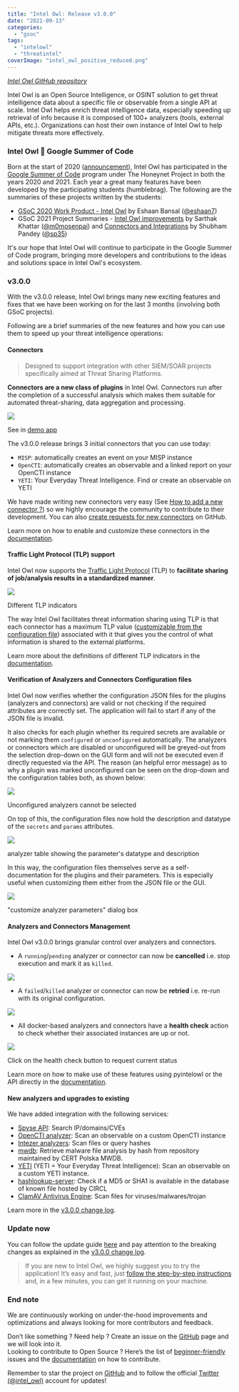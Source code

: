 ```yaml
---
title: "Intel Owl: Release v3.0.0"
date: "2021-09-13"
categories: 
  - "gsoc"
tags: 
  - "intelowl"
  - "threatintel"
coverImage: "intel_owl_positive_reduced.png"
---
```


_[Intel Owl GitHub repository](https://github.com/intelowlproject/IntelOwl/)_

Intel Owl is an Open Source Intelligence, or OSINT solution to get threat intelligence data about a specific file or observable from a single API at scale. Intel Owl helps enrich threat intelligence data, especially speeding up retrieval of info because it is composed of 100+ analyzers (tools, external APIs, etc.). Organizations can host their own instance of Intel Owl to help mitigate threats more effectively.

### Intel Owl 🤝 Google Summer of Code

Born at the start of 2020 ([announcement](https://www.certego.net/en/news/new-year-new-tool-intel-owl/)), Intel Owl has participated in the [Google Summer of Code](https://summerofcode.withgoogle.com/) program under The Honeynet Project in both the years 2020 and 2021. Each year a great many features have been developed by the participating students (humblebrag). The following are the summaries of these projects written by the students:

- [GSoC 2020 Work Product - Intel Owl](https://www.honeynet.org/2020/08/26/gsoc-2020-work-product%e2%80%8a-%e2%80%8aintel-owl/) by Eshaan Bansal ([@eshaan7](https://github.com/eshaan7))
- GSoC 2021 Project Summaries - [Intel Owl improvements](https://www.honeynet.org/2021/08/20/gsoc-2021-project-summary-intelowl-improvements/) by Sarthak Khattar ([@m0mosenpai](https://github.com/m0mosenpai)) and [Connectors and Integrations](https://www.honeynet.org/2021/08/20/gsoc-2021-project-summary-intelowl-connectors-manager-and-integrations/) by Shubham Pandey ([@sp35](https://github.com/sp35))

It's our hope that Intel Owl will continue to participate in the Google Summer of Code program, bringing more developers and contributions to the ideas and solutions space in Intel Owl's ecosystem.

### v3.0.0

With the v3.0.0 release, Intel Owl brings many new exciting features and fixes that we have been working on for the last 3 months (involving both GSoC projects).

Following are a brief summaries of the new features and how you can use them to speed up your threat intelligence operations:

#### Connectors

> Designed to support integration with other SIEM/SOAR projects specifically aimed at Threat Sharing Platforms.

**Connectors are a new class of plugins** in Intel Owl. Connectors run after the completion of a successful analysis which makes them suitable for automated threat-sharing, data aggregation and processing.

![](images/MYJMXfj.gif)

See in [demo app](https://intelowlclient.firebaseapp.com/pages/scan/result/2)

The v3.0.0 release brings 3 initial connectors that you can use today:

- `MISP`: automatically creates an event on your MISP instance
- `OpenCTI`: automatically creates an observable and a linked report on your OpenCTI instance
- `YETI`: Your Everyday Threat Intelligence. Find or create an observable on YETI

We have made writing new connectors very easy (See [How to add a new connector ?](https://intelowl.readthedocs.io/en/develop/Contribute.html#how-to-add-a-new-connector)) so we highly encourage the community to contribute to their development. You can also [create requests for new connectors](https://github.com/intelowlproject/IntelOwl/issues/new?labels=new_connector,needs%20approval) on GitHub.

Learn more on how to enable and customize these connectors in the [documentation](https://intelowl.readthedocs.io/en/master/Usage.html#connectors-customization).

#### Traffic Light Protocol (TLP) support

Intel Owl now supports the [Traffic Light Protocol](https://en.wikipedia.org/wiki/Traffic_Light_Protocol) (TLP) to **facilitate sharing of job/analysis results in a standardized manner**.

![](images/pf1WHnn.png)

Different TLP indicators

The way Intel Owl facilitates threat information sharing using TLP is that each connector has a maximum TLP value ([customizable from the configuration file](https://intelowl.readthedocs.io/en/master/Usage.html#connectors-customization)) associated with it that gives you the control of what information is shared to the external platforms.

Learn more about the definitions of different TLP indicators in the [documentation](https://intelowl.readthedocs.io/en/master/Usage.html#tlp-support).

#### Verification of Analyzers and Connectors Configuration files

Intel Owl now verifies whether the configuration JSON files for the plugins (analyzers and connectors) are valid or not checking if the required attributes are correctly set. The application will fail to start if any of the JSON file is invalid.

It also checks for each plugin whether its required secrets are available or not marking them `configured` or `unconfigured` automatically. The analyzers or connectors which are disabled or unconfigured will be greyed-out from the selection drop-down on the GUI form and will not be executed even if directly requested via the API. The reason (an helpful error message) as to why a plugin was marked unconfigured can be seen on the drop-down and the configuration tables both, as shown below:

![](images/ZnwQPSb.png)

Unconfigured analyzers cannot be selected

On top of this, the configuration files now hold the description and datatype of the `secrets` and `params` attributes.

![](images/5ACDWm0.png)

analyzer table showing the parameter's datatype and description

In this way, the configuration files themselves serve as a self-documentation for the plugins and their parameters. This is especially useful when customizing them either from the JSON file or the GUI.

![](images/5Uub0Jj.png)

"customize analyzer parameters" dialog box

#### Analyzers and Connectors Management

Intel Owl v3.0.0 brings granular control over analyzers and connectors.

- A `running`/`pending` analyzer or connector can now be **cancelled** i.e. stop execution and mark it as `killed`.

![](images/D70MwRT.gif)

- A `failed`/`killed` analyzer or connector can now be **retried** i.e. re-run with its original configuration.

![](images/uJy5rYN.gif)

- All docker-based analyzers and connectors have a **health check** action to check whether their associated instances are up or not.

![](images/VI0d6wz.gif)

Click on the health check button to request current status

Learn more on how to make use of these features using pyintelowl or the API directly in the [documentation](https://intelowl.readthedocs.io/en/latest/Usage.html#managing-analyzers-and-connectors).

#### New analyzers and upgrades to existing

We have added integration with the following services:

- [Spyse API](https://spyse.com/api): Search IP/domains/CVEs
- [OpenCTI analyzer](https://www.opencti.io/en/): Scan an observable on a custom OpenCTI instance
- [Intezer analyzers](https://analyze.intezer.com/): Scan files or query hashes
- [mwdb](https://mwdb.readthedocs.io/en/latest/): Retrieve malware file analysis by hash from repository maintained by CERT Polska MWDB.
- [YETI](https://yeti-platform.github.io/) (YETI = Your Everyday Threat Intelligence): Scan an observable on a custom YETI instance.
- [hashlookup-server](https://github.com/adulau/hashlookup-server): Check if a MD5 or SHA1 is available in the database of known file hosted by CIRCL
- [ClamAV Antivirus Engine](https://docs.clamav.net/): Scan files for viruses/malwares/trojan

Learn more in the [v3.0.0 change log](https://github.com/intelowlproject/IntelOwl/blob/master/.github/CHANGELOG.md#v300).

### Update now

You can follow the update guide [here](https://intelowl.readthedocs.io/en/latest/Installation.html#update-to-the-most-recent-version) and pay attention to the breaking changes as explained in the [v3.0.0 change log](https://github.com/intelowlproject/IntelOwl/blob/master/.github/CHANGELOG.md#v300).

> If you are new to Intel Owl, we highly suggest you to try the application! It’s easy and fast, just [follow the step-by-step instructions](https://intelowl.readthedocs.io/en/latest/Installation.html) and, in a few minutes, you can get it running on your machine.

### End note

We are continuously working on under-the-hood improvements and optimizations and always looking for more contributors and feedback.

Don’t like something ? Need help ? Create an issue on the [GitHub](https://github.com/intelowlproject/IntelOwl/) page and we will look into it.  
Looking to contribute to Open Source ? Here’s the list of [beginner-friendly](https://github.com/intelowlproject/IntelOwl/issues?q=is%3Aopen+is%3Aissue+label%3Abeginner-friendly) issues and the [documentation](https://intelowl.readthedocs.io/en/latest/Contribute.html) on how to contribute.

Remember to star the project on [GitHub](https://github.com/intelowlproject/IntelOwl) and to follow the official [Twitter (@intel\_owl)](https://twitter.com/intel_owl) account for updates!
